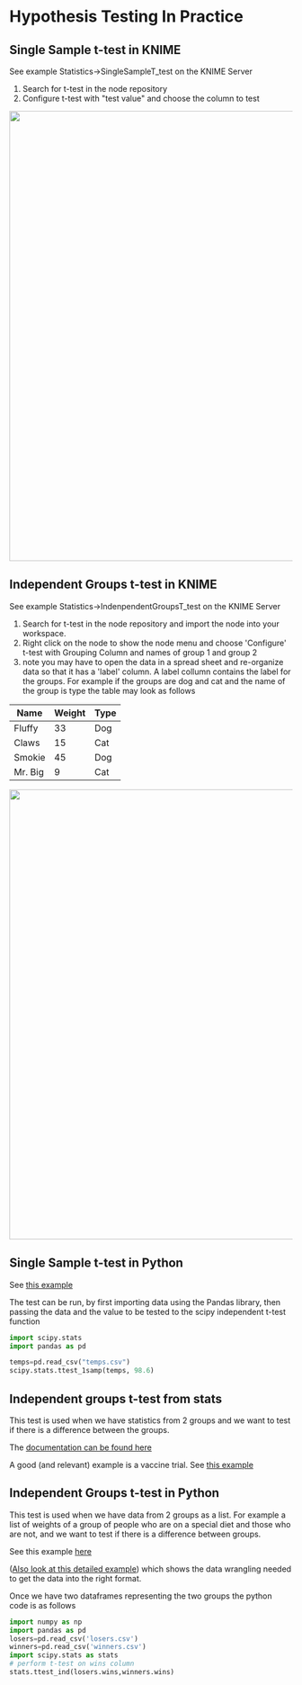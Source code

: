 # Hypothesis Testing In Practice

## Single Sample t-test in KNIME  
See example Statistics->SingleSampleT_test on the KNIME Server  

1. Search for t-test in the node repository  
2. Configure t-test with "test value" and choose the column to test   

<img src="SingleSampleKNIME.jpg" width="800">  

## Independent Groups t-test in KNIME
See example Statistics->IndenpendentGroupsT_test on the KNIME Server

1. Search for t-test in the node repository and import the node into your workspace.     
2. Right click on the node to show the node menu and choose 'Configure' t-test with Grouping Column and names of group 1 and group 2
3. note you may have to open the data in a spread sheet and re-organize data so that it has a 'label' column.  A label collumn contains the label for the groups.  For example if the groups are dog and cat and the name of the group is type the table may look as follows

| Name | Weight | Type |
|------|--------|-------|
|Fluffy| 33|Dog
|Claws|15|Cat
|Smokie|45|Dog
|Mr. Big|9|Cat

<img src="IndependentGroupsKNIME.jpg" width="800">  

## Single Sample t-test in Python 

See [this example](https://github.com/bnorthan/inf-428-data-analytics-online/blob/master/python/notebooks/statistics/HumanBodyTemp.ipynb)

The test can be run, by first importing data using the Pandas library, then passing the data and the value to be tested to the scipy independent t-test function 

``` python
import scipy.stats
import pandas as pd

temps=pd.read_csv("temps.csv")
scipy.stats.ttest_1samp(temps, 98.6)

```

## Independent groups t-test from stats 

This test is used when we have statistics from 2 groups and we want to test if there is a difference between the groups. 

The [documentation can be found here](https://docs.scipy.org/doc/scipy/reference/generated/scipy.stats.ttest_ind_from_stats.html#scipy.stats.ttest_ind_from_stats)

A good (and relevant) example is a vaccine trial.  See [this example](https://github.com/bnorthan/inf-428-data-analytics-online/blob/master/python/notebooks/statistics/CovidVaccines.ipynb)


## Independent Groups t-test in Python  

This test is used when we have data from 2 groups as a list.  For example a list of weights of a group of people who are on a special diet and those who are not, and we want to test if there is a difference between groups. 

See this example [here](https://github.com/bnorthan/inf-428-data-analytics-online/blob/master/python/notebooks/statistics/Ind.%20T-test%20Simple.ipynb)

([Also look at this detailed example](https://github.com/bnorthan/inf-428-data-analytics-online/blob/master/python/notebooks/statistics/Ind.%20T-Test%20Baseball%20Teams.ipynb)) which shows the data wrangling needed to get the data into the right format.  

Once we have two dataframes representing the two groups the python code is as follows  

``` python
import numpy as np  
import pandas as pd  
losers=pd.read_csv('losers.csv')  
winners=pd.read_csv('winners.csv') 
import scipy.stats as stats
# perform t-test on wins column
stats.ttest_ind(losers.wins,winners.wins) 

```
